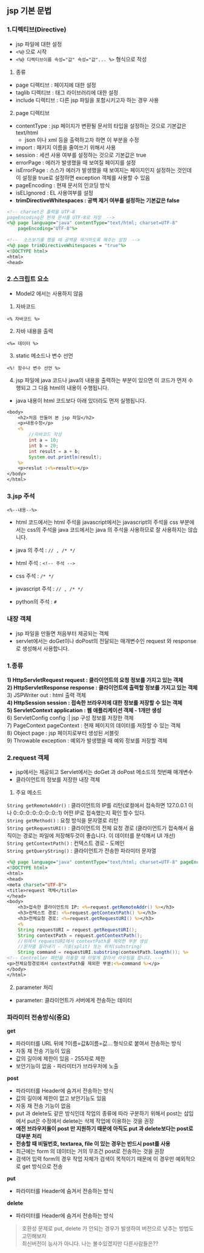 ## jsp 기본 문법

### 1.디렉티브(Directive)

* jsp 파일에 대한 설정
* `<%@` 으로 시작
* `<%@ 디렉티브이름 속성="값" 속성="값"... %>` 형식으로 작성

1) 종류
* page 디렉티브 : 페이지에 대한 설정
* taglib 디렉티브 : 태그 라이브러리에 대한 설정
* include 디렉티브 : 다른 jsp 파일을 포함시키고자 하는 경우 사용

2) page 디렉티브
* contentType : jsp 페이지가 변환될 문서의 타입을 설정하는 것으로 기본값은 text/html
	* json 이나 xml 등을 출력하고자 하면 이 부분을 수정
* import : 패키지 이름을 줄여쓰기 위해서 사용
* session : 세션 사용 여부를 설정하는 것으로 기본값은 true
* errorPage : 에러가 발생했을 때 보여질 페이지를 설정
* isErrorPage : 스스가 에러가 발생했을 때 보여지는 페이지인지 설정하는 것인데 이 설정을 true로 설정하면 exception 객체를 사용할 수 있음
* pageEncoding : 현재 문서의 인코딩 방식
* isELIgnored : EL 사용여부를 설정
* **trimDirectiveWhitespaces : 공백 제거 여부를 설정하는 기본값은 false**

```jsp
<!-- charset은 출력을 UTF-8
pageEncoding은 현재 문서를 UTF-8로 저장  -->
<%@ page language="java" contentType="text/html; charset=UTF-8"
    pageEncoding="UTF-8"%>
    
<!--  소스보기를 했을 때 공백을 제거하도록 해주는 설정  -->
<%@ page trimDirectiveWhitespaces = "true"%>
<!DOCTYPE html>
<html>
<head>
```

### 2.스크립트 요소
* Model2 에서는 사용하지 않음

1) 자바코드

`<% 자바코드 %>`

2) 자바 내용을 출력

`<%= 데이터 %>`

3) static 메소드나 변수 선언

`<%! 함수나 변수 선언 %>`

4) jsp 파일에 java 코드나 java의 내용을 출력하는 부분이 있으면 이 코드가 먼저 수행되고 그 다음 html의 내용이 수행됩니다.

* java 내용이 html 코드보다 아래 있더라도 먼저 실행됩니다.

```jsp
<body>
	<h2>처음 만들어 본 jsp 파일</h2>
	<p>내용수정</p>
	<%
		//자바코드 작성
		int a = 10;
		int b = 20;
		int result = a + b;
		System.out.println(result);
	%>
	<p>reslut :<%=result%></p>
</body>
</html>
```


### 3.jsp 주석

`<%--내용--%>`

* html 코드에서는 html 주석을 javascript에서는 javascript의 주석을 css 부분에서는 css의 주석을 java 코드에서는 java 의 주석을 사용하므로 잘 사용하지는 않습니다.

* java 의 주석 : `// , /* */`
* html 주석 : `<!-- 주석 -->`
* css 주석 : `/* */`
* javascript 주석 : `// , /* */`
* python의 주석 : `#`

### 내장 객체

* jsp 파일을 만들면 처음부터 제공되는 객체
* servlet에서는 doGet이나 doPost의 전달되는 매개변수인 request 와 response로 생성해서 사용합니다.

### 1.종류

**1) HttpServletRequest request : 클라이언트의 요청 정보를 가지고 있는 객체**  
**2) HttpServletResponse response : 클라이언트에 출력할 정보를 가지고 있는 객체**   
3) JSPWriter out : html 출력 객체   
**4) HttpSession session : 접속한 브라우저에 대한 정보를 저장할 수 있는 객체**  
**5) ServletContext application : 웹 애플리케이션 객체 - 1개만 생성**  
6) ServletConfig config :| jsp 구성 정보를 저장한 객체  
7) PageContext pageContext : 현재 페이지의 데이터를 저장할 수 있는 객체  
8) Object page : jsp 페이지로부터 생성된 서블릿   
9) Throwable exception : 예외가 발생했을 때 예외 정보를 저장할 객체   

### 2.request 객체
* jsp에서는 제공되고 Servlet에서는 doGet 과 doPost 메소드의 첫번째 매개변수
* 클라이언트의 정보를 저장한 내장 객체

1) 주요 메소드


`String getRemoteAddr()` : 클라이언트의 IP를 리턴(로컬에서 접속하면 127.0.0.1 이나 0::0::0::0::0::0::0::1) 어떤 IP로 접속했는지 확인 할수 있다.  
`String getMethod()` : 요청 방식을 문자열로 리턴  
`String getRequestURI()` : 클라이언트의 전체 요청 경로 (클라이언트가 접속해서 움직이는 경로는 파일에 저장해두것이 좋습니다. 이 데이터를 분석해서 UI 개선)  
`String getContextPath()` : 컨텍스트 경로 - 도메인  
`String getQueryString()` : 클라이언트가 전송한 파라미터 문자열  

```jsp
<%@ page language="java" contentType="text/html; charset=UTF-8" pageEncoding="UTF-8"%>
<!DOCTYPE html>
<html>
<head>
<meta charset="UTF-8">
<title>request 객체</title>
</head>
<body>
	<h3>접속한 클라이언트의 IP: <%=request.getRemoteAddr() %></h3>
	<h3>컨텍스트 경로: <%=request.getContextPath() %></h3>
	<h3>전체요청 경로: <%=request.getRequestURI() %></h3>
	<%
	String requestURI = request.getRequestURI();
	String contextPath = request.getContextPath();
	//위에서 requestURI에서 contextPath를 제외한 부분 생성
	//문자열 잘라내기 - 기호(split) 또는 위치(substring)
	String command = requestURI.substring(contextPath.length()); %>
<!-- Controller 패턴을 이용할 때 이렇게 잘라서 라우팅을 합니다. -->
<p>전체요청경로에서 contextPath를 제외한 부분:<%=command %></p> 
</body>
</html>
```

2) parameter 처리
* parameter: 클라이언트가 서버에게 전송하는 데이터

### 파라미터 전송방식(중요)

**get** 
* 파라미터를 URL 뒤에 ?이름=값&이름=값... 형식으로 붙여서 전송하는 방식
* 자동 재 전송 기능이 있음
* 값의 길이에 제한이 있음 - 255자로 제한
* 보안기능이 없음 - 파라미터가 브라우저에 노출

**post**
* 파라미터를 Header에 숨겨서 전송하는 방식 
* 값의 길이에 제한이 없고 보안기능도 있음
* 자동 재 전송 기능이 없음
* put 과 delete도 같은 방식인데 작업의 종류에 따라 구분하기 위해서 post는 삽입에서 put은 수정에서 delete는 삭제 작업에 이용하는 것을 권장
* **예전 브라우저들이 post 만 지원하기 때문에 아직도 put 과 delete보다는 post로 대부분 처리**
* **전송할 때 비밀번호, textarea, file 이 있는 경우는 반드시 post를 사용**
* 최근에는 form 의 데이터는 거의 무조건 post로 전송하는 것을 권장
* 검색어 입력 form의 경우 작업 자체가 검색이 목적이기 때문에 이 경우만 예외적으로 get 방식으로 전송

**put**
* 파라미터를 Header에 숨겨서 전송하는 방식

**delete** 
* 파라미터를 Header에 숨겨서 전송하는 방식

> 호환성 문제로 put, delete 가 안되는 경우가 발생하여 버전으르 낮추는 방법도 고민해보자  
> 최신버전이 능사가 아니다. 나는 볼수있겠지만 다른사람들은??  